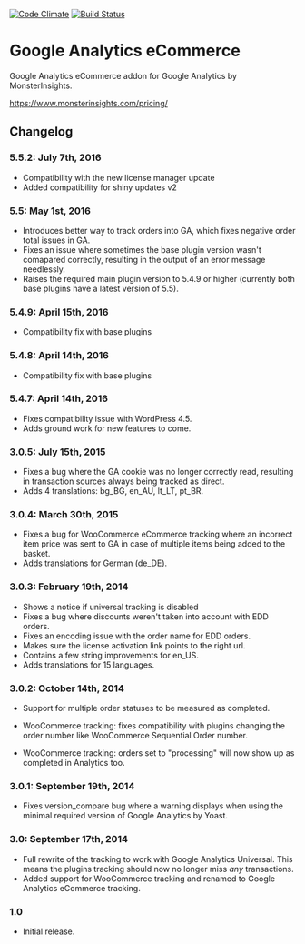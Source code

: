 [![Code Climate](https://codeclimate.com/repos/541a8a00e30ba0357e00b705/badges/97029fc517243d0ad87f/gpa.svg)](https://codeclimate.com/repos/541a8a00e30ba0357e00b705/feed)  [![Build Status](https://magnum.travis-ci.com/Yoast/ga-ecommerce.svg?token=ueDfspef2n9Zr4KvPQTU&branch=master)](https://magnum.travis-ci.com/Yoast/ga-ecommerce)

Google Analytics eCommerce
==========================

Google Analytics eCommerce addon for Google Analytics by MonsterInsights.

https://www.monsterinsights.com/pricing/

Changelog
---------
### 5.5.2: July 7th, 2016
* Compatibility with the new license manager update
* Added compatibility for shiny updates v2

### 5.5: May 1st, 2016
* Introduces better way to track orders into GA, which fixes negative order total issues in GA.
* Fixes an issue where sometimes the base plugin version wasn't comapared correctly, resulting in the output of an error message needlessly.
* Raises the required main plugin version to 5.4.9 or higher (currently both base plugins have a latest version of 5.5).

### 5.4.9: April 15th, 2016
* Compatibility fix with base plugins

### 5.4.8: April 14th, 2016
* Compatibility fix with base plugins

### 5.4.7: April 14th, 2016
* Fixes compatibility issue with WordPress 4.5.
* Adds ground work for new features to come.

### 3.0.5: July 15th, 2015
* Fixes a bug where the GA cookie was no longer correctly read, resulting in transaction sources always being tracked as direct.
* Adds 4 translations: bg_BG, en_AU, lt_LT, pt_BR.

### 3.0.4: March 30th, 2015
* Fixes a bug for WooCommerce eCommerce tracking where an incorrect item price was sent to GA in case of multiple items being added to the basket.
* Adds translations for German (de_DE).

### 3.0.3: February 19th, 2014
* Shows a notice if universal tracking is disabled
* Fixes a bug where discounts weren't taken into account with EDD orders.
* Fixes an encoding issue with the order name for EDD orders.
* Makes sure the license activation link points to the right url.
* Contains a few string improvements for en_US.
* Adds translations for 15 languages.

### 3.0.2: October 14th, 2014
* Support for multiple order statuses to be measured as completed.

* WooCommerce tracking: fixes compatibility with plugins changing the order number like WooCommerce Sequential Order number.
* WooCommerce tracking: orders set to "processing" will now show up as completed in Analytics too.

### 3.0.1: September 19th, 2014
* Fixes version_compare bug where a warning displays when using the minimal required version of Google Analytics by Yoast.

### 3.0: September 17th, 2014
* Full rewrite of the tracking to work with Google Analytics Universal. This means the plugins tracking should now no longer miss _any_ transactions.
* Added support for WooCommerce tracking and renamed to Google Analytics eCommerce tracking.

### 1.0

* Initial release.
